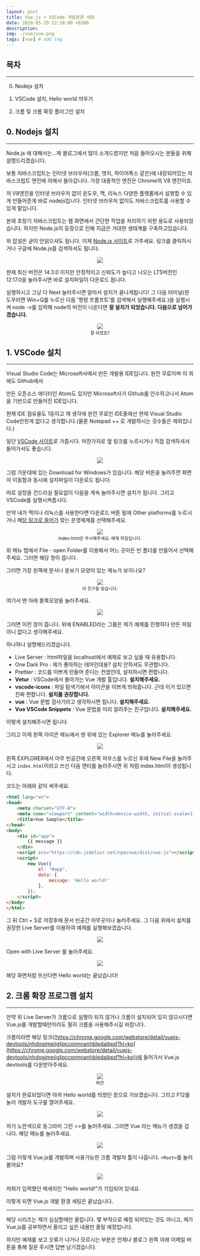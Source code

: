 ```yaml
---
layout: post
title: Vue.js + VSCode 개발환경 세팅
date: 2020-05-29 22:28:00 +0300
description: 
img: ./vue/vue.png
tags: [vue] # add tag
---
```


## 목차

---

  0. Nodejs 설치

1. VSCode 설치, Hello world 띄우기
2. 크롬 및 크롬 확장 플러그인 설치

## 0. Nodejs 설치

---

Node.js 에 대해서는...제 블로그에서 많이 소개드렸지만 처음 들어오시는 분들을 위해 설명드리겠습니다.

보통 자바스크립트는 인터넷 브라우저(크롬, 엣지, 파이어폭스 같은)에 내장되어있는 자바스크립트 엔진에 의해서 돌아갑니다. 가장 대중적인 엔진은 Chrome의 V8 엔진이죠.

저 V8엔진을 인터넷 브라우저 없이 윈도우, 맥, 리눅스 다양한 플랫폼에서 실행할 수 있게 만들어준게 바로 nodejs입니다. 인터넷 브라우저 없이도 자바스크립트를 사용할 수 있게 말입니다.

본래 초창기 자바스크립트는 웹 화면에서 간단한 작업을 처리하기 위한 용도로 사용되었습니다. 하지만 Node.js의 등장으로 인해 지금은 거대한 생태계를 구축하고있습니다.

위 잡설은 굳이 안읽으셔도 됩니다. 이제 [Node.js 사이트](https://nodejs.org/ko/)로 가주세요. 링크를 클릭하시거나 구글에 Node.js를 검색하셔도 됩니다.

<center><img src="/assets/img/vue/2020-05-29-Vue-1/1.png"></center>

현재 최신 버전은 14.3.0 이지만 안정적이고 신뢰도가 높다고 나오는 LTS버전인 12.17.0을 눌러주시면 바로 설치파일이 다운로드 됩니다.

실행하시고 그냥 다 Next 눌러주시면 알아서 설치가 끝나게됩니다! 그 다음 터미널(윈도우라면 Win+Q를 누르신 다음 '명령 프롬프트'를 검색해서 실행해주세요.)을 실행시켜 node -v를 입력해 node의 버전이 나온다면 **잘 설치가 되었습니다. 다음으로 넘어가겠습니다.**

<center><img src="/assets/img/vue/2020-05-29-Vue-1/2.png"></center>
<center><small>잘 되었죠?</small></center>

## 1. VSCode 설치

---

Visual Studio Code는 Microsoft사에서 만든 개발용 IDE입니다. 완전 무료이며 이 외에도 Github에서 

만든 오픈소스 에디터인 Atom도 있지만 Microsoft사가 Github를 인수하고나서 Atom을 기반으로 만들어진 IDE입니다.

현재 IDE 점유율도 1등이고 제 생각에 완전 무료인 IDE중에선 현재 Visual Studio Code만한게 없다고 생각합니다.(물론 Notepad ++ 로 개발하시는 굇수들은 제외입니다.)

일단 [VSCode 사이트](https://code.visualstudio.com/)로 가줍시다. 마찬가지로 옆 링크를 누르시거나 직접 검색하셔서 들어가셔도 좋습니다.

<center><img src="/assets/img/vue/2020-05-29-Vue-1/3.png"></center>

그럼 가운데에 있는 Download for Windows가 있습니다. 해당 버튼을 눌러주면 화면이 이동함과 동시에 설치파일이 다운로드 됩니다.

따로 설정을 건드리실 필요없이 다음을 계속 눌러주시면 설치가 됩니다. 그리고 VSCode를 실행시켜줍시다.

만약 내가 맥이나 리눅스를 사용한다면 다운로드 버튼 밑에 Other platforms를 누르시거나 해[당 링크로 들어가](https://code.visualstudio.com/#alt-downloads) 맞는 운영체제를 선택해주세요.

<center><img src="/assets/img/vue/2020-05-29-Vue-1/4.png"></center>
<center><small>index.html은 무시해주세요. 예제 파일입니다.</small></center>

위 메뉴 탭에서 File - open Folder를 이용해서 어느 곳이든 빈 폴더를 만들어서 선택해주세요. 그러면 해당 창이 뜹니다.

그러면 가장 왼쪽에 문서나 돋보기 모양이 있는 메뉴가 보이나요?

<center><img src="/assets/img/vue/2020-05-29-Vue-1/5.png"></center>
<center><small>이 친구들 맞습니다.</small></center>

여기서 맨 아래 블록모양을 눌러주세요.

<center><img src="/assets/img/vue/2020-05-29-Vue-1/6.png"></center>

그러면 이런 창이 뜹니다. 위에 ENABLED라는 그룹은 제가 예제를 진행하다 만든 파일이니 없다고 생각해주세요.

하나하나 설명해드리겠습니다.

- Live Server : html파일을 localhost에서 예제로 보고 싶을 때 유용합니다.
- One Dark Pro : 제가 좋아하는 테마인데용? 설치 안하셔도 무관합니다.
- Prettier : 코드를 이쁘게 만들어 준다는 컨셉인데, 설치하시면 편합니다.
- **Vetur** : VSCode에서 돌아가는 Vue 개발 툴입니다. **설치해주세요.**
- **vscode-icons** : 파일 탐색기에서 아이콘을 이쁘게 띄워줍니다. 근데 이거 있으면 진짜 편합니다. **설치를 권장합니다.**
- **vue** : Vue 문법 검사기라고 생각하시면 됩니다. **설치해주세요.**
- **Vue VSCode Snippets** : Vue 문법을 미리 알려주는 친구입니다. **설치해주세요.**

이렇게 설치해주시면 됩니다.

그리고 이제 왼쪽 아이콘 메뉴에서 맨 위에 있는 Explorer 메뉴를 눌러주세요.

<center><img src="/assets/img/vue/2020-05-29-Vue-1/7.png"></center>

왼쪽 EXPLORER에서 아무 빈공간에 오른쪽 마우스를 누르신 후에 New File을 눌러주시고 `index.html`이라고 쓰신 다음 엔터를 눌러주시면 위 처럼 index.html이 생성됩니다.

코드는 아래와 같이 써주세요.

```html
<html lang="en">
<head>
    <meta charset="UTF-8">
    <meta name="viewport" content="width=device-width, initial-scale=1.0">
    <title>Vue Sample</title>
</head>
<body>
    <div id="app">
        {{ message }}
    </div>
    <script src="https://cdn.jsdelivr.net/npm/vue/dist/vue.js"></script>
    <script>
        new Vue({
            el: "#app",
            data: {
                message: 'Hello world!'
            },
        });
    </script>
</body>
</html>
```

그 뒤 Ctrl + S로 저장후에 문서 빈공간 아무곳이나 눌러주세요. 그 다음 위에서 설치를 권장한 Live Server를 이용하여 예제를 실행해보겠습니다.

<center><img src="/assets/img/vue/2020-05-29-Vue-1/8.png"></center>

Open with Live Server 를 눌러주세요.

<center><img src="/assets/img/vue/2020-05-29-Vue-1/9.png"></center>

해당 화면처럼 뜨신다면 Hello world는 끝났습니다!

<center>
<ins class="kakao_ad_area" style="display:none; margin-top: 15px;" 
 data-ad-unit    = "DAN-1iykkck0nlqnp" 
 data-ad-width   = "250" 
 data-ad-height  = "250"></ins> 
<script type="text/javascript" src="//t1.daumcdn.net/kas/static/ba.min.js" async></script>
</center>

## 2. 크롬 확장 프로그램 설치

---

만약 위 Live Server가 크롬으로 실행이 되지 않거나 크롬이 설치되어 있지 않으시다면 Vue.js를 개발할때만이라도 필히 크롬을 사용해주시길 바랍니다.

크롬이라면 해당 링크([https://chrome.google.com/webstore/detail/vuejs-devtools/nhdogjmejiglipccpnnnanhbledajbpd?hl=ko](https://chrome.google.com/webstore/detail/vuejs-devtools/nhdogjmejiglipccpnnnanhbledajbpd?hl=ko))에 들어가서 Vue.js devtools를 다운받아주세요.

<center><img src="/assets/img/vue/2020-05-29-Vue-1/10.png"></center>
<center><small>짜잔</small></center>

설치가 완료되었다면 아까 Hello world를 띄웠던 창으로 가보겠습니다. 그리고 F12를 눌러 개발자 도구를 열어주세요.

<center><img src="/assets/img/vue/2020-05-29-Vue-1/11.png"></center>

저기 노란색으로 동그라미 그린 >>를 눌러주세요. 그러면 Vue 라는 메뉴가 생겼을 겁니다. 해당 메뉴를 눌러주세요.

<center><img src="/assets/img/vue/2020-05-29-Vue-1/12.png"></center>

그럼 이렇게 Vue.js를 개발하며 사용가능한 크롬 개발자 툴이 나옵니다. `<Root>`를 눌러볼까요?

<center><img src="/assets/img/vue/2020-05-29-Vue-1/13.png"></center>

저희가 입력했던 메세지인 "Hello world!"가 기입되어 있네요.

이렇게 되면 Vue.js 개발 환경 세팅은 끝났습니다.

---

해당 시리즈는 제가 심심할때만 올립니다. 몇 부작으로 예정 되어있는 것도 아니고, 제가 Vue.js를 공부하면서 올리고 싶은 내용만 올릴 예정입니다.

하지만 예제를 보고 오류가 나거나 모르시는 부분은 언제나 블로그 왼쪽 아래 이메일 버튼을 통해 질문 주시면 답변 남기겠습니다.